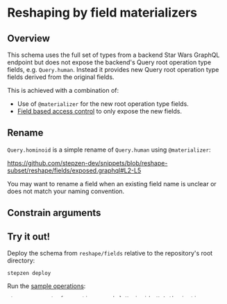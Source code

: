 # Reshaping by field materializers

## Overview

This schema uses the full set of types from a backend Star Wars GraphQL endpoint
but does not expose the backend's Query root operation type fields, e.g. `Query.human`.
Instead it provides new Query root operation type fields derived from the original fields.

This is achieved with a combination of:

 - Use of `@materializer` for the new root operation type fields.
 - [Field based access control](config.yaml) to only expose the new fields.

## Rename

`Query.hominoid` is a simple rename of `Query.human` using `@materializer`:

https://github.com/stepzen-dev/snippets/blob/reshape-subset/reshape/fields/exposed.graphql#L2-L5

You may want to rename a field when an existing field name is unclear or does not match your naming convention.


## Constrain arguments


## Try it out!

Deploy the schema from `reshape/fields` relative to the repository's root directory:

```
stepzen deploy
```

Run the [sample operations](operations.graphql):

```
stepzen request -f operations.graphql Hominoid -H Authorization:
stepzen request -f operations.graphql Luke -H Authorization:
stepzen request -f operations.graphql Robot -H Authorization:
stepzen request -f operations.graphql RobotDefault -H Authorization:
```

> **Note**
> `-H Authorization:` removes the authorization header automatically added by `stepzen request` to demonstrate the fields are public.

